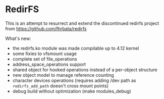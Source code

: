 # RedirFS
This is an attempt to resurrect and extend the discontinued redirfs project from https://github.com/fhrbata/redirfs

What's new:
 - the redirfs.ko module was made compilable up to 4.12 kernel
 - some fixies to vfsmount usage
 - complete set of file_operations
 - address_space_operations support
 - shared object for hooked operations instead of a per-object structure
 - new object model to manage reference counting
 - character devices operations (requires adding /dev path as ```redirfs_add_path``` doesn't cross mount points)
 - debug build without optimization (make modules_debug)
